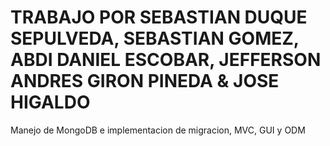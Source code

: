 # TRABAJO POR SEBASTIAN DUQUE SEPULVEDA, SEBASTIAN GOMEZ, ABDI DANIEL ESCOBAR, JEFFERSON ANDRES GIRON PINEDA & JOSE HIGALDO

Manejo de MongoDB e implementacion de migracion, MVC, GUI y ODM
